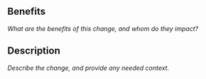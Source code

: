 ## Benefits

_What are the benefits of this change, and whom do they impact?_

## Description

_Describe the change, and provide any needed context._
